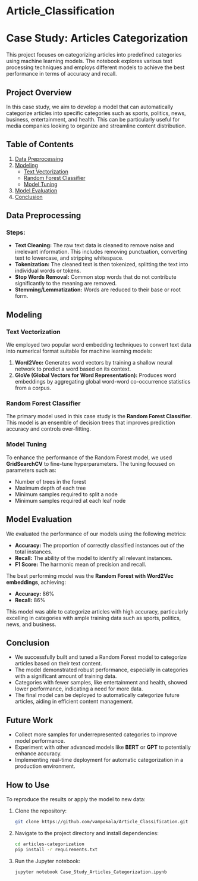 # Article_Classification

# Case Study: Articles Categorization

This project focuses on categorizing articles into predefined categories using machine learning models. The notebook explores various text processing techniques and employs different models to achieve the best performance in terms of accuracy and recall.

## Project Overview

In this case study, we aim to develop a model that can automatically categorize articles into specific categories such as sports, politics, news, business, entertainment, and health. This can be particularly useful for media companies looking to organize and streamline content distribution.

## Table of Contents

1. [Data Preprocessing](#data-preprocessing)
2. [Modeling](#modeling)
   - [Text Vectorization](#text-vectorization)
   - [Random Forest Classifier](#random-forest-classifier)
   - [Model Tuning](#model-tuning)
3. [Model Evaluation](#model-evaluation)
4. [Conclusion](#conclusion)

## Data Preprocessing

### Steps:
- **Text Cleaning:** The raw text data is cleaned to remove noise and irrelevant information. This includes removing punctuation, converting text to lowercase, and stripping whitespace.
- **Tokenization:** The cleaned text is then tokenized, splitting the text into individual words or tokens.
- **Stop Words Removal:** Common stop words that do not contribute significantly to the meaning are removed.
- **Stemming/Lemmatization:** Words are reduced to their base or root form.

## Modeling

### Text Vectorization

We employed two popular word embedding techniques to convert text data into numerical format suitable for machine learning models:

1. **Word2Vec:** Generates word vectors by training a shallow neural network to predict a word based on its context.
2. **GloVe (Global Vectors for Word Representation):** Produces word embeddings by aggregating global word-word co-occurrence statistics from a corpus.

### Random Forest Classifier

The primary model used in this case study is the **Random Forest Classifier**. This model is an ensemble of decision trees that improves prediction accuracy and controls over-fitting.

### Model Tuning

To enhance the performance of the Random Forest model, we used **GridSearchCV** to fine-tune hyperparameters. The tuning focused on parameters such as:
- Number of trees in the forest
- Maximum depth of each tree
- Minimum samples required to split a node
- Minimum samples required at each leaf node

## Model Evaluation

We evaluated the performance of our models using the following metrics:
- **Accuracy:** The proportion of correctly classified instances out of the total instances.
- **Recall:** The ability of the model to identify all relevant instances.
- **F1 Score:** The harmonic mean of precision and recall.

The best performing model was the **Random Forest with Word2Vec embeddings**, achieving:
- **Accuracy:** 86%
- **Recall:** 86%

This model was able to categorize articles with high accuracy, particularly excelling in categories with ample training data such as sports, politics, news, and business.

## Conclusion

- We successfully built and tuned a Random Forest model to categorize articles based on their text content.
- The model demonstrated robust performance, especially in categories with a significant amount of training data.
- Categories with fewer samples, like entertainment and health, showed lower performance, indicating a need for more data.
- The final model can be deployed to automatically categorize future articles, aiding in efficient content management.

## Future Work

- Collect more samples for underrepresented categories to improve model performance.
- Experiment with other advanced models like **BERT** or **GPT** to potentially enhance accuracy.
- Implementing real-time deployment for automatic categorization in a production environment.

## How to Use

To reproduce the results or apply the model to new data:
1. Clone the repository:
   ```bash
   git clone https://github.com/vampokala/Article_Classification.git
   ```
2. Navigate to the project directory and install dependencies:
   ```bash
   cd articles-categorization
   pip install -r requirements.txt
   ```
3. Run the Jupyter notebook:
   ```bash
   jupyter notebook Case_Study_Articles_Categorization.ipynb
   ```


